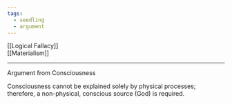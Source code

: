 ```yaml
---
tags:
  - seedling
  - argument
---
```

[[Logical Fallacy]] <br>
[[Materialism]] <br>

---

Argument from Consciousness

Consciousness cannot be explained solely by physical processes; therefore, a non-physical, conscious source (God) is required.